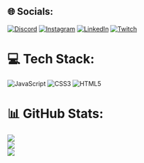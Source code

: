 
## 🌐 Socials:
[![Discord](https://img.shields.io/badge/Discord-%237289DA.svg?logo=discord&logoColor=white)](https://discord.gg/naori#9092) [![Instagram](https://img.shields.io/badge/Instagram-%23E4405F.svg?logo=Instagram&logoColor=white)](https://instagram.com/carolive.r) [![LinkedIn](https://img.shields.io/badge/LinkedIn-%230077B5.svg?logo=linkedin&logoColor=white)](https://linkedin.com/in/hemelly-carolyne) [![Twitch](https://img.shields.io/badge/Twitch-%239146FF.svg?logo=Twitch&logoColor=white)](https://twitch.tv/eunaori) 

# 💻 Tech Stack:
![JavaScript](https://img.shields.io/badge/javascript-%23323330.svg?style=for-the-badge&logo=javascript&logoColor=%23F7DF1E) ![CSS3](https://img.shields.io/badge/css3-%231572B6.svg?style=for-the-badge&logo=css3&logoColor=white) ![HTML5](https://img.shields.io/badge/html5-%23E34F26.svg?style=for-the-badge&logo=html5&logoColor=white)
# 📊 GitHub Stats:
![](https://github-readme-stats.vercel.app/api?username=imnaori&theme=omni&hide_border=false&include_all_commits=false&count_private=false)<br/>
![](https://github-readme-streak-stats.herokuapp.com/?user=imnaori&theme=omni&hide_border=false)<br/>
![](https://github-readme-stats.vercel.app/api/top-langs/?username=imnaori&theme=omni&hide_border=false&include_all_commits=false&count_private=false&layout=compact)



<!-- Proudly created with GPRM ( https://gprm.itsvg.in ) -->
